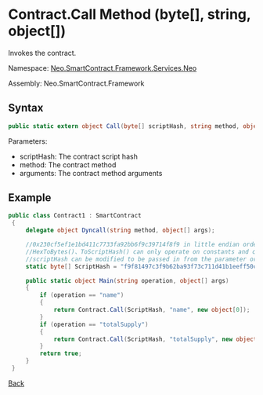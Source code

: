 # Contract.Call Method (byte[], string, object[])

Invokes the contract.

Namespace: [Neo.SmartContract.Framework.Services.Neo](../../neo.md)

Assembly: Neo.SmartContract.Framework

## Syntax

```c#
public static extern object Call(byte[] scriptHash, string method, object[] arguments)
```

Parameters:

- scriptHash: The contract script hash
- method: The contract method
- arguments: The contract method arguments

## Example

```c#
public class Contract1 : SmartContract
 {
     delegate object Dyncall(string method, object[] args);

     //0x230cf5ef1e1bd411c7733fa92bb6f9c39714f8f9 in little endian order
     //HexToBytes()、ToScriptHash() can only operate on constants and cannot be written in the Main method
     //scriptHash can be modified to be passed in from the parameter or read from storage
     static byte[] ScriptHash = "f9f81497c3f9b62ba93f73c711d41b1eeff50c23".HexToBytes();

     public static object Main(string operation, object[] args)
     {
         if (operation == "name")
         {
             return Contract.Call(ScriptHash, "name", new object[0]);
         }
         if (operation == "totalSupply")
         {
             return Contract.Call(ScriptHash, "totalSupply", new object[0]);
         }
         return true;
     }
 }
```



[Back](../Contract.md)